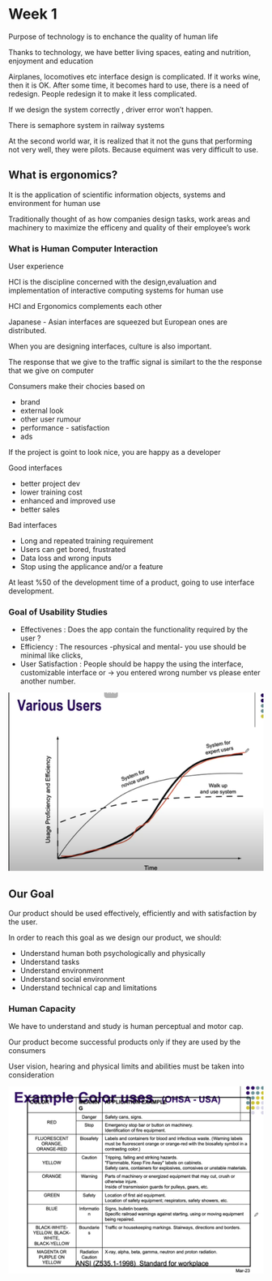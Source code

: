 # Week 1

Purpose of technology is to enchance the quality of human life

Thanks to technology, we have better living spaces, eating and nutrition, enjoyment and education

Airplanes, locomotives etc interface design is complicated. If it works wine, then it is OK. After some time, it becomes hard to use, there is a need of redesign. People redesign it to make it less complicated. 

If we design the system correctly , driver error won’t happen.

There is semaphore system in railway systems

At the second world war, it is realized that it not the guns that performing not very well, they were pilots. Because equiment was very difficult to use.

## What is ergonomics?

It is the application of scientific information objects, systems and environment for human use

Traditionally thought of as how companies design tasks, work areas and machinery to maximize the efficeny and quality of their employee’s work

### What is Human Computer Interaction

User experience

HCI is the discipline concerned with the design,evaluation and implementation of interactive computing systems for human use

HCI and Ergonomics complements each other

Japanese - Asian interfaces are squeezed but European ones are distributed.

When you are designing interfaces, culture is also important.

The response that we give to the traffic signal is similart to the the response that we give on computer

Consumers make their chocies based on

- brand
- external look
- other user rumour
- performance - satisfaction
- ads

If the project is goint to look nice, you are happy as a developer

Good interfaces

- better project dev
- lower training cost
- enhanced and improved use
- better sales

Bad interfaces

- Long and repeated training requirement
- Users can get bored, frustrated
- Data loss and wrong inputs
- Stop using the applicance and/or a feature

At least %50 of the development time of a product, going to use interface development.

### Goal of Usability Studies

- Effectivenes : Does the app contain the functionality required by the user ?
- Efficiency : The resources -physical and mental- you use should be minimal like clicks,
- User Satisfaction : People should be happy the using the interface, customizable interface or → you entered wrong number vs please enter another number.

![Untitled](Week%201%204d5e90b58fc5483490d5fb36c6847035/Untitled.png)

## Our Goal

Our product should be used effectively, efficiently and with satisfaction by the user.

In order to reach this goal as we design our product, we should:

- Understand human both psychologically and physically
- Understand tasks
- Understand environment
- Understand social environment
- Understand technical cap and limitations

### Human Capacity

We have to understand and study is human perceptual and motor cap.

Our product become successful products only if they are used by the consumers

User vision, hearing and physical limits and abilities must be taken into consideration

![Untitled](Week%201%204d5e90b58fc5483490d5fb36c6847035/Untitled%201.png)